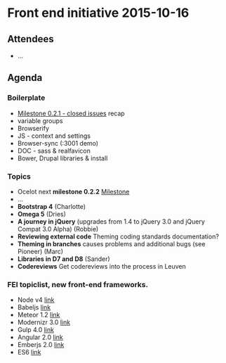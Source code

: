 # Front end initiative 2015-10-16

## Attendees
  * ...
  

## Agenda
### Boilerplate
  * [Milestone 0.2.1 - closed issues](https://github.com/Crosscheck/Ocelot/issues?q=milestone%3A%22Version+0.2.1%22+is%3Aclosed) recap 
  * variable groups
  * Browserify
  * JS - context and settings
  * Browser-sync (:3001 demo)
  * DOC - sass & realfavicon
  * Bower, Drupal libraries & install


### Topics
  * Ocelot next **milestone 0.2.2** [Milestone](https://github.com/Crosscheck/Ocelot/milestones/Version%200.2.2)
  * ...
  * **Bootstrap 4** (Charlotte)
  * **Omega 5** (Dries)
  * **A journey in jQuery** (upgrades from 1.4 to jQuery 3.0 and jQuery Compat 3.0 Alpha) (Robbie)
  * **Reviewing external code** Theming coding standards documentation?
  * **Theming in branches** causes problems and additional bugs (see Pioneer) (Marc)
  * **Libraries in D7 and D8** (Sander)
  * **Codereviews** Get codereviews into the process in Leuven

### FEI topiclist, new front-end frameworks.
* Node v4 [link](https://nodejs.org/en/blog/release/v4.0.0/)
* Babeljs [link](https://babeljs.io/)
* Meteor 1.2 [link](http://info.meteor.com/blog/announcing-meteor-1.2)
* Modernizr 3.0 [link](https://modernizr.com/)
* Gulp 4.0 [link](https://github.com/gulpjs/gulp/blob/4.0/CHANGELOG.md)
* Angular 2.0 [link](https://angular.io/)
* Emberjs 2.0 [link](http://emberjs.com/blog/2015/08/13/ember-2-0-released.html)
* ES6 [link](https://kangax.github.io/compat-table/es6/)
